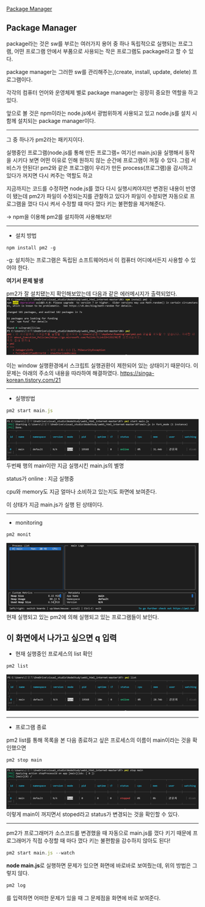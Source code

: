 [Package Manager](#package-manager)

## Package Manager

package라는 것은 sw를 부르는 여러가지 용어 중 하나
독립적으로 실행되는 프로그램, 어떤 프로그램 안에서 부품으로 사용되는 작은 프로그램도 package라고 할 수 있다.

package manager는 그러한 sw를 관리해주는,(create, install, update, delete) 프로그램이다.

각각의 컴퓨터 언어와 운영체제 별로 package manager는 굉장히 중요한 역할을 하고 있다.

앞으로 볼 것은 npm이라는 node.js에서 광범위하게 사용되고 있고 node.js를 설치 시 함께 설치되는 package manager이다.

---

그 중 하나가 pm2라는 패키지이다.

실행중인 프로그램(node.js를 통해 만든 프로그램= 여기선 main.js)을 실행해서 동작을 시키다 보면 어떤 이유로 인해 원하지 않는 순간에 프로그램이 꺼질 수 있다. 그럼 서비스가 안된다! pm2와 같은 프로그램이 우리가 만든 process(프로그램)을 감시하고 있다가 꺼지면 다시 켜주는 역할도 하고

지금까지는 코드를 수정하면 node.js를 껐다 다시 실행시켜야지만 변경된 내용이 반영이 됐는데 pm2가 파일이 수정되는지를 관찰하고 있다가 파일이 수정되면 자동으로 프로그램을 껐다 다시 켜서 수정할 떄 마다 껐다 키는 불편함을 제거해준다.

-> npm을 이용해 pm2를 설치하여 사용해보자!

---

- 설치 방법
```
npm install pm2 -g
```
-g: 설치하는 프로그램은 독립된 소프트웨어라서 이 컴퓨터 어디에서든지 사용할 수 있어야 한다.


**여기서 문제 발생**

pm2가 잘 설치됐는지 확인해보았는데 다음과 같은 에러메시지가 출력되었다.
<img src="./img/error.png">

이는 window 실행환경에서 스크립트 실행권환이 제한되어 있는 상태이기 때문이다.
이 문제는 아래의 주소의 내용을 따라하여 해결하였다.
https://singa-korean.tistory.com/21

---

- 실행방법
```js
pm2 start main.js
```
<img src="img/pm2_start.png">
두번째 행의 main이란 지금 실행시킨 main.js의 별명

status가 online : 지금 실행중 

cpu와 memory도 지금 얼마나 소비하고 있는지도 화면에 보여준다.

이 상태가 지금 main.js가 실행 된 상태이다.

---

- monitoring
```js
pm2 monit
```
<img src="img/pm2_monit.png">
현재 실행되고 있는 pm2에 의해 실행되고 있는 프로그램들이 보인다.

이 화면에서 나가고 싶으면 **q** 입력
---
- 현재 실행중인 프로세스의 list 확인
```js
pm2 list
```
<img src="img/pm2_list.png">

---

- 프로그램 종료

pm2 list를 통해 목록을 본 다음 종료하고 싶은 프로세스의 이름이 main이라는 것을 확인했으면 
```js
pm2 stop main
```
<img src="img/pm2_stop.png">
이렇게 main이 꺼지면서 stoped라고 status가 변경되는 것을 확인할 수 있다.

---

pm2가 프로그래머가 소스코드를 변경했을 때 자동으로 main.js를 껐다 키기 때문에 프로그래머가 직접 수정할 때 마다 껐다 키는 불편함을 감수하지 않아도 된다!

```js
pm2 start main.js --watch
```

**node main.js**로 실행하면 문제가 있으면 화면에 바로바로 보여줬는데, 위의 방법은 그렇지 않다.

```js
pm2 log
```
를 입력하면 어떠한 문제가 있을 때 그 문제점을 화면에 바로 보여준다.